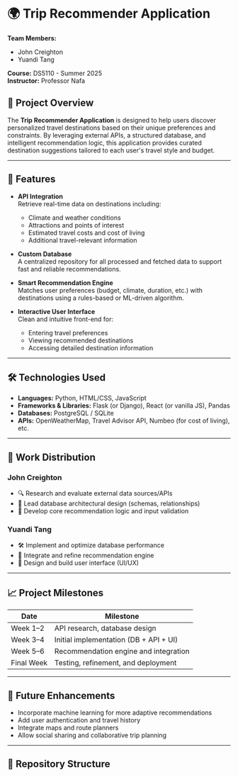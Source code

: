 # 🌍 Trip Recommender Application

**Team Members:**  
- John Creighton  
- Yuandi Tang  

**Course:** DS5110 - Summer 2025  
**Instructor:** Professor Nafa   

## 📌 Project Overview

The **Trip Recommender Application** is designed to help users discover personalized travel destinations based on their unique preferences and constraints. By leveraging external APIs, a structured database, and intelligent recommendation logic, this application provides curated destination suggestions tailored to each user's travel style and budget.

---

## 🚀 Features

- **API Integration**  
  Retrieve real-time data on destinations including:
  - Climate and weather conditions
  - Attractions and points of interest
  - Estimated travel costs and cost of living
  - Additional travel-relevant information

- **Custom Database**  
  A centralized repository for all processed and fetched data to support fast and reliable recommendations.

- **Smart Recommendation Engine**  
  Matches user preferences (budget, climate, duration, etc.) with destinations using a rules-based or ML-driven algorithm.

- **Interactive User Interface**  
  Clean and intuitive front-end for:
  - Entering travel preferences
  - Viewing recommended destinations
  - Accessing detailed destination information

---

## 🛠️ Technologies Used

- **Languages:** Python, HTML/CSS, JavaScript  
- **Frameworks & Libraries:** Flask (or Django), React (or vanilla JS), Pandas  
- **Databases:** PostgreSQL / SQLite  
- **APIs:** OpenWeatherMap, Travel Advisor API, Numbeo (for cost of living), etc.

---

## 📅 Work Distribution

### John Creighton
- 🔍 Research and evaluate external data sources/APIs
- 🧱 Lead database architectural design (schemas, relationships)
- 🧠 Develop core recommendation logic and input validation

### Yuandi Tang
- 🛠️ Implement and optimize database performance
- 🔁 Integrate and refine recommendation engine
- 🎨 Design and build user interface (UI/UX)

---

## 📈 Project Milestones

| Date        | Milestone                              |
|-------------|----------------------------------------|
| Week 1–2    | API research, database design          |
| Week 3–4    | Initial implementation (DB + API + UI) |
| Week 5–6    | Recommendation engine and integration  |
| Final Week  | Testing, refinement, and deployment    |

---

## 🧪 Future Enhancements

- Incorporate machine learning for more adaptive recommendations
- Add user authentication and travel history
- Integrate maps and route planners
- Allow social sharing and collaborative trip planning

---

## 📂 Repository Structure
